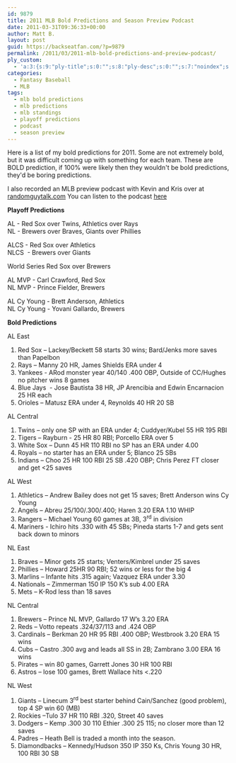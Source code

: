 ```yaml
---
id: 9879
title: 2011 MLB Bold Predictions and Season Preview Podcast
date: 2011-03-31T09:36:33+00:00
author: Matt B.
layout: post
guid: https://backseatfan.com/?p=9879
permalink: /2011/03/2011-mlb-bold-predictions-and-preview-podcast/
ply_custom:
  - 'a:3:{s:9:"ply-title";s:0:"";s:8:"ply-desc";s:0:"";s:7:"noindex";s:0:"";}'
categories:
  - Fantasy Baseball
  - MLB
tags:
  - mlb bold predictions
  - mlb predictions
  - mlb standings
  - playoff predictions
  - podcast
  - season preview
---
```


<div class="entry">
  <p>
    Here is a list of my bold predictions for 2011. Some are not extremely bold, but it was difficult coming up with something for each team. These are BOLD prediction, if 100% were likely then they wouldn't be bold predictions, they'd be boring predictions.
  </p>

  <p>
    I also recorded an MLB preview podcast with Kevin and Kris over at <a href="https://www.randomguytalk.com/" target="_blank">randomguytalk.com</a> You can listen to the podcast <a href="https://www.randomguytalk.com/2011/03/31/rgt-mlb-2011-podcast/" target="_blank">here</a>
  </p>

  <p>
    <strong>Playoff Predictions</strong>
  </p>

  <p>
    AL - Red Sox over Twins, Athletics over Rays<br /> NL - Brewers over Braves, Giants over Phillies
  </p>

  <p>
    ALCS - Red Sox over Athletics<br /> NLCS  - Brewers over Giants
  </p>

  <p>
    World Series Red Sox over Brewers
  </p>

  <p>
    AL MVP - Carl Crawford, Red Sox<br /> NL MVP - Prince Fielder, Brewers
  </p>

  <p>
    AL Cy Young - Brett Anderson, Athletics<br /> NL Cy Young - Yovani Gallardo, Brewers
  </p>

  <p>
    <strong>Bold Predictions</strong>
  </p>

  <p>
    AL East
  </p>

  <ol>
    <li>
      Red Sox – Lackey/Beckett 58 starts 30 wins; Bard/Jenks more saves than Papelbon
    </li>
    <li>
      Rays – Manny 20 HR, James Shields ERA under 4
    </li>
    <li>
      Yankees - ARod monster year 40/140 .400 OBP, Outside of CC/Hughes no pitcher wins 8 games
    </li>
    <li>
      Blue Jays  - Jose Bautista 38 HR, JP Arencibia and Edwin Encarnacion 25 HR each
    </li>
    <li>
      Orioles – Matusz ERA under 4, Reynolds 40 HR 20 SB
    </li>
  </ol>

  <p>
    AL Central
  </p>

  <ol>
    <li>
      Twins – only one SP with an ERA under 4; Cuddyer/Kubel 55 HR 195 RBI
    </li>
    <li>
      Tigers – Rayburn - 25 HR 80 RBI; Porcello ERA over 5
    </li>
    <li>
      White Sox – Dunn 45 HR 110 RBI no SP has an ERA under 4.00
    </li>
    <li>
      Royals – no starter has an ERA under 5; Blanco 25 SBs
    </li>
    <li>
      Indians – Choo 25 HR 100 RBI 25 SB .420 OBP; Chris Perez FT closer and get <25 saves
    </li>
  </ol>

  <p>
    AL West
  </p>

  <ol>
    <li>
      Athletics – Andrew Bailey does not get 15 saves; Brett Anderson wins Cy Young
    </li>
    <li>
      Angels – Abreu 25/100/.300/.400; Haren 3.20 ERA 1.10 WHIP
    </li>
    <li>
      Rangers – Michael Young 60 games at 3B, 3<sup>rd</sup> in division
    </li>
    <li>
      Mariners - Ichiro hits .330 with 45 SBs; Pineda starts 1-7 and gets sent back down to minors
    </li>
  </ol>

  <p>
    NL East
  </p>

  <ol>
    <li>
      Braves – Minor gets 25 starts; Venters/Kimbrel under 25 saves
    </li>
    <li>
      Phillies – Howard 25HR 90 RBI; 52 wins or less for the big 4
    </li>
    <li>
      Marlins – Infante hits .315 again; Vazquez ERA under 3.30
    </li>
    <li>
      Nationals – Zimmerman 150 IP 150 K’s sub 4.00 ERA
    </li>
    <li>
      Mets – K-Rod less than 18 saves
    </li>
  </ol>

  <p>
    NL Central
  </p>

  <ol>
    <li>
      Brewers – Prince NL MVP, Gallardo 17 W’s 3.20 ERA
    </li>
    <li>
      Reds – Votto repeats .324/37/113 and .424 OBP
    </li>
    <li>
      Cardinals – Berkman 20 HR 95 RBI .400 OBP; Westbrook 3.20 ERA 15 wins
    </li>
    <li>
      Cubs – Castro .300 avg and leads all SS in 2B; Zambrano 3.00 ERA 16 wins
    </li>
    <li>
      Pirates – win 80 games, Garrett Jones 30 HR 100 RBI
    </li>
    <li>
      Astros – lose 100 games, Brett Wallace hits <.220
    </li>
  </ol>

  <p>
    NL West
  </p>

  <ol>
    <li>
      Giants – Linecum 3<sup>rd</sup> best starter behind Cain/Sanchez (good problem), top 4 SP win 60 (MB)
    </li>
    <li>
      Rockies –Tulo 37 HR 110 RBI .320, Street 40 saves
    </li>
    <li>
      Dodgers – Kemp .300 30 110 Ethier .300 25 115; no closer more than 12 saves
    </li>
    <li>
      Padres – Heath Bell is traded a month into the season.
    </li>
    <li>
      Diamondbacks – Kennedy/Hudson 350 IP 350 Ks, Chris Young 30 HR, 100 RBI 30 SB
    </li>
  </ol>
</div>
